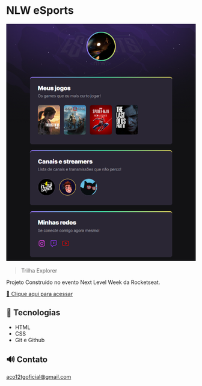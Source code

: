 # NLW eSports 

![preview](./.github/preview.png)

> Trilha Explorer

Projeto Construído no evento Next Level Week da Rocketseat.

[🔗 Clique aqui para acessar](https://acotg.github.io/nlw-esports-explorer/)

## 🧩 Tecnologias

- HTML
- CSS
- Git e Github

## 🔊 Contato

aco12tgoficial@gmail.com